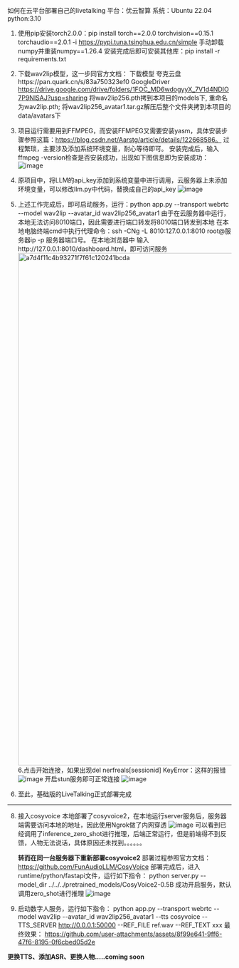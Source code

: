 如何在云平台部署自己的livetalking
平台：优云智算
系统：Ubuntu 22.04
python:3.10
1. 使用pip安装torch2.0.0：pip install torch==2.0.0 torchvision==0.15.1 torchaudio==2.0.1 -i https://pypi.tuna.tsinghua.edu.cn/simple
手动卸载numpy并重装numpy==1.26.4
安装完成后即可安装其他库：pip install -r requirements.txt

2. 下载wav2lip模型，这一步同官方文档：
   下载模型
夸克云盘https://pan.quark.cn/s/83a750323ef0
GoogleDriver https://drive.google.com/drive/folders/1FOC_MD6wdogyyX_7V1d4NDIO7P9NlSAJ?usp=sharing
将wav2lip256.pth拷到本项目的models下, 重命名为wav2lip.pth;
将wav2lip256_avatar1.tar.gz解压后整个文件夹拷到本项目的data/avatars下

3. 项目运行需要用到FFMPEG，而安装FFMPEG又需要安装yasm，具体安装步骤参照这篇：https://blog.csdn.net/Aarstg/article/details/122668586。
   过程繁琐，主要涉及添加系统环境变量，耐心等待即可。
   安装完成后，输入ffmpeg -version检查是否安装成功，出现如下图信息即为安装成功：
   ![image](https://github.com/user-attachments/assets/cc0b0aa0-6546-4de1-9a3f-2fee1ac415e4)

4. 原项目中，将LLM的api_key添加到系统变量中进行调用，云服务器上未添加环境变量，可以修改llm.py中代码，替换成自己的api_key
   ![image](https://github.com/user-attachments/assets/3cc3bbb8-d66d-4975-94dc-8b59fdba21db)

5. 上述工作完成后，即可启动服务，运行：python app.py --transport webrtc --model wav2lip --avatar_id wav2lip256_avatar1
   由于在云服务器中运行，本地无法访问8010端口，因此需要进行端口转发将8010端口转发到本地
   在本地电脑终端cmd中执行代理命令：ssh -CNg -L 8010:127.0.0.1:8010 root@服务器ip -p 服务器端口号。
   在本地浏览器中 输入http://127.0.0.1:8010/dashboard.html，即可访问服务
   <img width="1150" alt="a7d4f11c4b93271f7f61c120241bcda" src="https://github.com/user-attachments/assets/f627728a-17ca-4fdd-ba0e-ec7a2f408c22" />
6.点击开始连接，如果出现del nerfreals[sessionid] KeyError：这样的报错
![image](https://github.com/user-attachments/assets/6892155d-17f1-4f51-ab41-d1d3f21476ee)
   开启stun服务即可正常连接
   ![image](https://github.com/user-attachments/assets/0732e10d-8bca-4b92-8e7f-399b8a555f30)

7. 至此，基础版的LiveTalking正式部署完成
****************************************************************************************************************************************************************************
8. 接入cosyvoice
   本地部署了cosyvoice2，在本地运行server服务后，服务器端需要访问本地的地址，因此使用Ngrok做了内网穿透
   ![image](https://github.com/user-attachments/assets/8b4ab192-3fcb-44c9-80e6-921b3ac94084)
   可以看到已经调用了inference_zero_shot进行推理，后端正常运行，但是前端得不到反馈，人物无法说话，具体原因还未找到。。。。。。
   
   **转而在同一台服务器下重新部署cosyvoice2**
   部署过程参照官方文档：https://github.com/FunAudioLLM/CosyVoice
   部署完成后，进入runtime/python/fastapi文件，运行如下指令：
   python server.py --model_dir ../../../pretrained_models/CosyVoice2-0.5B
   成功开启服务，默认调用zero_shot进行推理
   ![image](https://github.com/user-attachments/assets/32475e6a-9669-4505-8467-883cec713ffa)

9. 启动数字人服务，运行如下指令：
    python app.py --transport webrtc --model wav2lip --avatar_id wav2lip256_avatar1 --tts cosyvoice --TTS_SERVER http://0.0.0.1:50000 --REF_FILE ref.wav --REF_TEXT xxx
最终效果：
https://github.com/user-attachments/assets/8f99e641-9ff6-47f6-8195-0f6cbed05d2e



**更换TTS、添加ASR、更换人物.....coming soon**


   
   


   
